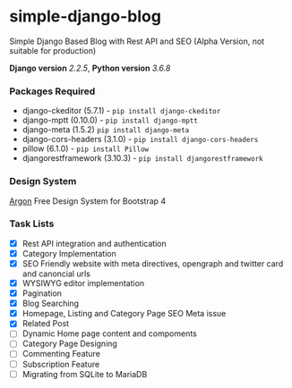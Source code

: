 # simple-django-blog
Simple Django Based Blog with Rest API and SEO (Alpha Version, not suitable for production)

**Django version** *2.2.5*,
**Python version** *3.6.8*

### Packages Required
* django-ckeditor (5.7.1) - `pip install django-ckeditor`
* django-mptt (0.10.0) - `pip install django-mptt`
* django-meta (1.5.2) `pip install django-meta`
* django-cors-headers (3.1.0) - `pip install django-cors-headers`
* pillow (6.1.0) - `pip install Pillow`
* djangorestframework (3.10.3) - `pip install djangorestframework`

### Design System
[Argon](https://www.creative-tim.com/product/argon-design-system) Free Design System for Bootstrap 4

### Task Lists
- [x] Rest API integration and authentication
- [x] Category Implementation
- [x] SEO Friendly website with meta directives, opengraph and twitter card and canoncial urls
- [x] WYSIWYG editor implementation
- [x] Pagination
- [x] Blog Searching
- [x] Homepage, Listing and Category Page SEO Meta issue
- [x] Related Post
- [ ] Dynamic Home page content and compoments
- [ ] Category Page Designing
- [ ] Commenting Feature
- [ ] Subscription Feature
- [ ] Migrating from SQLite to MariaDB